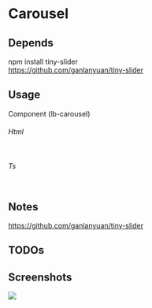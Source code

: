 # Carousel

## Depends
npm install tiny-slider  
https://github.com/ganlanyuan/tiny-slider

## Usage 
Component (lb-carousel) 

###### Html
```

```
###### Ts
```

```
 
## Notes
https://github.com/ganlanyuan/tiny-slider   
 
## TODOs
 

## Screenshots
![](Screenshots/.png)

